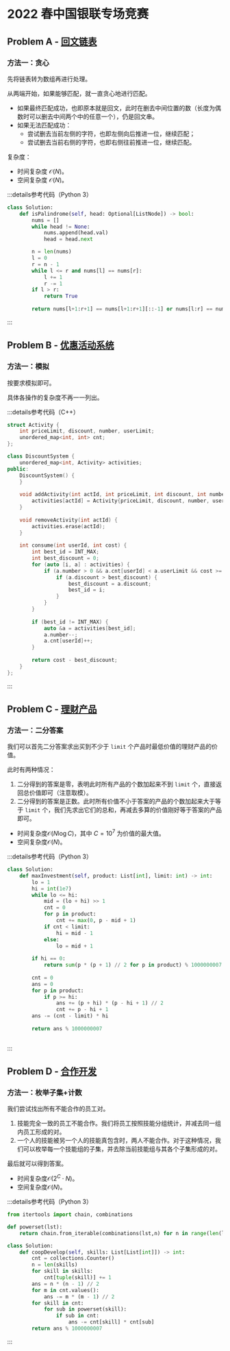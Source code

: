 # 2022 春中国银联专场竞赛

## Problem A - [回文链表](https://leetcode.cn/contest/cnunionpay-2022spring/problems/D7rekZ/)

### 方法一：贪心

先将链表转为数组再进行处理。

从两端开始，如果能够匹配，就一直贪心地进行匹配。

- 如果最终匹配成功，也即原本就是回文，此时在删去中间位置的数（长度为偶数时可以删去中间两个中的任意一个），仍是回文串。
- 如果无法匹配成功：
    - 尝试删去当前左侧的字符，也即左侧向后推进一位，继续匹配；
    - 尝试删去当前右侧的字符，也即右侧往前推进一位，继续匹配。

复杂度：

- 时间复杂度 $\mathcal{O}(N)$。
- 空间复杂度 $\mathcal{O}(N)$。

:::details参考代码（Python 3）

```python
class Solution:
    def isPalindrome(self, head: Optional[ListNode]) -> bool:
        nums = []
        while head != None:
            nums.append(head.val)
            head = head.next

        n = len(nums)
        l = 0
        r = n - 1
        while l <= r and nums[l] == nums[r]:
            l += 1
            r -= 1
        if l > r:
            return True
        
        return nums[l+1:r+1] == nums[l+1:r+1][::-1] or nums[l:r] == nums[l:r][::-1]
```

:::

## Problem B - [优惠活动系统](https://leetcode.cn/contest/cnunionpay-2022spring/problems/kDPV0f/)

### 方法一：模拟

按要求模拟即可。

具体各操作的复杂度不再一一列出。

:::details参考代码（C++）

```cpp
struct Activity {
    int priceLimit, discount, number, userLimit;
    unordered_map<int, int> cnt;
};

class DiscountSystem {
    unordered_map<int, Activity> activities;
public:
    DiscountSystem() {
    }
    
    void addActivity(int actId, int priceLimit, int discount, int number, int userLimit) {
        activities[actId] = Activity{priceLimit, discount, number, userLimit};
    }
    
    void removeActivity(int actId) {
        activities.erase(actId);
    }
    
    int consume(int userId, int cost) {
        int best_id = INT_MAX;
        int best_discount = 0;
        for (auto [i, a] : activities) {
            if (a.number > 0 && a.cnt[userId] < a.userLimit && cost >= a.priceLimit) {
                if (a.discount > best_discount) {
                    best_discount = a.discount;
                    best_id = i;
                }
            }
        }
        
        if (best_id != INT_MAX) {
            auto &a = activities[best_id];
            a.number--;
            a.cnt[userId]++;
        }
        
        return cost - best_discount;
    }
};
```

:::

## Problem C - [理财产品](https://leetcode.cn/contest/cnunionpay-2022spring/problems/I4mOGz/)

### 方法一：二分答案

我们可以首先二分答案求出买到不少于 `limit` 个产品时最低价值的理财产品的价值。

此时有两种情况：

1. 二分得到的答案是零，表明此时所有产品的个数加起来不到 `limit` 个，直接返回总价值即可（注意取模）。
2. 二分得到的答案是正数。此时所有价值不小于答案的产品的个数加起来大于等于 `limit` 个，我们先求出它们的总和，再减去多算的价值刚好等于答案的产品即可。

- 时间复杂度$\mathcal{O}(N\log C)$，其中 $C=10^7$ 为价值的最大值。
- 空间复杂度$\mathcal{O}(N)$。

:::details参考代码（Python 3）

```python
class Solution:
    def maxInvestment(self, product: List[int], limit: int) -> int:
        lo = 1
        hi = int(1e7)
        while lo <= hi:
            mid = (lo + hi) >> 1
            cnt = 0
            for p in product:
                cnt += max(0, p - mid + 1)
            if cnt < limit:
                hi = mid - 1
            else:
                lo = mid + 1
        
        if hi == 0:
            return sum(p * (p + 1) // 2 for p in product) % 1000000007
        
        cnt = 0
        ans = 0
        for p in product:
            if p >= hi:
                ans += (p + hi) * (p - hi + 1) // 2
                cnt += p - hi + 1
        ans -= (cnt - limit) * hi
        
        return ans % 1000000007
        
```

:::

## Problem D - [合作开发](https://leetcode.cn/contest/cnunionpay-2022spring/problems/lCh58I/)

### 方法一：枚举子集+计数

我们尝试找出所有不能合作的员工对。

1. 技能完全一致的员工不能合作。我们将员工按照技能分组统计，并减去同一组内员工形成的对。
2. 一个人的技能被另一个人的技能真包含时，两人不能合作。对于这种情况，我们可以枚举每一个技能组的子集，并去除当前技能组与其各个子集形成的对。

最后就可以得到答案。

- 时间复杂度$\mathcal{O}(2^C\cdot N)$。
- 空间复杂度$\mathcal{O}(N)$。

:::details参考代码（Python 3）

```python
from itertools import chain, combinations

def powerset(lst):
    return chain.from_iterable(combinations(lst,n) for n in range(len(lst)))

class Solution:
    def coopDevelop(self, skills: List[List[int]]) -> int:
        cnt = collections.Counter()
        n = len(skills)
        for skill in skills:
            cnt[tuple(skill)] += 1
        ans = n * (n - 1) // 2
        for m in cnt.values():
            ans -= m * (m - 1) // 2
        for skill in cnt:
            for sub in powerset(skill):
                if sub in cnt:
                    ans -= cnt[skill] * cnt[sub]
        return ans % 1000000007
```

:::

